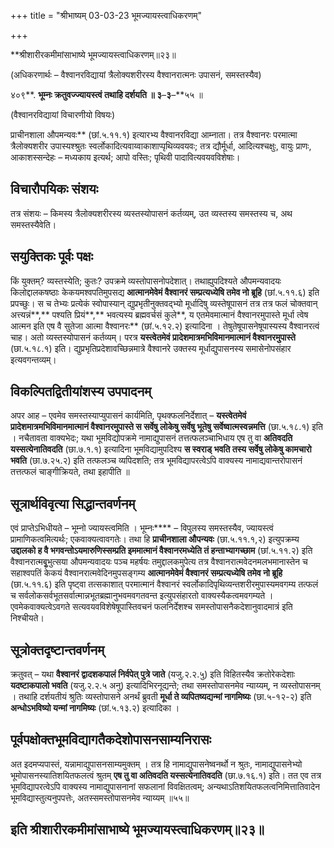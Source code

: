+++
title = "श्रीभाष्यम् 03-03-23 भूमज्यायस्त्वाधिकरणम्"

+++
<div claऽऽ="elementor-widget-container">

**श्रीशारीरकमीमांसाभाष्ये भूमज्यायस्त्वाधिकरणम्॥२३॥

(अधिकरणार्थः – वैश्वानरविद्यायां त्रैलोक्यशरीरस्य वैश्वानरात्मनः उपासनं, समस्तस्यैव)

४०९**. **भूम्नः क्रतुवज्ज्यायस्त्वं तथाहि दर्शयति ॥ ३**–**३**–**५५ ॥

(वैश्वानरविद्यायां विचारणीयो विषयः)

प्राचीनशाला औपमन्यवः** (छां.५.११.१) इत्यारभ्य वैश्वानरविद्या आम्नाता। तत्र वैश्वानरः परमात्मा त्रैलोक्यशरीर उपास्यश्श्रुतः स्वर्लोकादित्यवाय्वाकाशाप्पृथिव्यवयवः; तत्र द्यौर्मूर्धा, आदित्यश्चक्षुः, वायुः प्राणः, आकाशस्सन्देहः – मध्यकाय इत्यर्थ; आपो वस्तिः; पृथिवी पादावित्यवयवविशेषाः।

## विचारौपयिकः संशयः

तत्र संशयः – किमस्य त्रैलोक्यशरीरस्य व्यस्तस्योपासनं कर्तव्यम्, उत व्यस्तस्य समस्तस्य च, अथ समस्तस्यैवेति।

## सयुक्तिकः पूर्वः पक्षः

किं युक्तम्? व्यस्तस्येति; कुतः? उपक्रमे व्यस्तोपासनोपदेशात्। तथाह्युपदिश्यते औपमन्यवादयः किलोद्दालकषष्ठाः केकयमश्वपतिमुपसद्य
**आत्मानमेवेमं वैश्वानरं सम्प्रत्यध्येषि तमेव नो ब्रूहि** (छां.५.११.६) इति प्रपच्छुः। स च तेभ्यः प्रत्येकं स्वोपास्यान् द्युप्रभृतीनुक्तवद्भ्यो मूर्धादिषु व्यस्तेषूपासनं तत्र तत्र फलं चोक्तवान् अत्त्यन्नं**,** पश्यति प्रियं**,** भवत्यस्य ब्रह्मवर्चसं कुले**, य एतमेवमात्मानं वैश्वानरमुपास्ते मूर्धा त्वेष आत्मन इति एष वै सुतेजा आत्मा वैश्वानरः** (छां.५.१२.२) इत्यादिना । तेषुतेषूपासनेषूपास्यस्य वैश्वानरत्वं चाह। अतो व्यस्तस्योपासनं कर्तव्यम्। परत्र **यस्त्वेतमेवं प्रादेशमात्रमभिविमानमात्मानं वैश्वानरमुपास्ते** (छा.५.१८.१) इति। द्युप्रभृतिप्रदेशावच्छिन्नमात्रे वैश्वानरे उक्तस्य मूर्धाद्युपासनस्य समासेनोपसंहार इत्यवगन्तव्यम्।

## विकल्पितद्वितीयांशस्य उपपादनम्

अपर आह – एवमेव समस्तस्याप्युपासनं कार्यमिति, पृथक्फलनिर्देशात् – **यस्त्वेतमेवं प्रादेशमात्रमभिविमानमात्मानं वैश्वानरमुपास्ते स सर्वेषु लोकेषु सर्वेषु भूतेषु सर्वेष्वात्मस्वन्नमत्ति** (छा.५.१८.१) इति । नचैतावता वाक्यभेदः; यथा भूमविद्योपक्रमे नामाद्युपासनं तत्तत्फलञ्चाभिधाय एष तु वा **अतिवदति यस्सत्येनातिवदति** (छा.७.१.१) इत्यादिना भूमविद्यामुपदिश्य
**स स्वराड् भवति तस्य सर्वेषु लोकेषु कामचारो भवति** (छा.७.२५.२) इति तत्फलञ्च व्यपिदशति; तत्र भूमविद्यापरत्वेऽपि वाक्यस्य नामाद्यवान्तरोपासनं तत्तत्फलं चाङ्गीक्रियते, तथा इहापीति ॥

## सूत्रार्थविवृत्या सिद्धान्तवर्णनम्

एवं प्राप्तेऽभिधीयते – भूम्नो ज्यायस्त्वमिति । भूम्नः**** – विपुलस्य समस्तस्यैव, ज्यायस्त्वं प्रामाणिकत्वमित्यर्थः; एकवाक्यत्वावगतेः। तथा हि **प्राचीनशाला औपन्यवः** (छा.५.११.१,२) इत्युपक्रम्य **उद्दालको ह वै भगवन्तोऽयमारुणिस्सम्प्रति इममात्मानं वैश्वानरमध्येति तं हन्ताभ्यागच्छाम** (छां.५.११.२) इति वैश्वानरात्मबृुभुत्सया औपमन्यवादयः पञ्च महर्षयः तमुद्दालकमुपेत्य तत्र वैश्वानरात्मवेदनमलभमानास्तेन च सहाश्वपतिं केकयं वैश्वानरात्मवेदिनमुपसङ्गम्य **आत्मानमेवेमं वैश्वानरं सम्प्रत्यध्येषि तमेव नो ब्रूहि** (छा.५.११.६) इति पृष्ट्वा तत्सकाशात् परमात्मानं वैश्वानरं स्वर्लोकादिपृथिव्यन्तशरीरमुपास्यमवगम्य तत्फलं च सर्वलोकसर्वभूतसर्वात्मान्नभूतब्रह्मानुभवमवगतवन्त इत्युपसंहारतो वाक्यस्यैकत्वमवगम्यते । एवमेकवाक्यत्वेऽवगते सत्यवयवविशेषेषूपास्तिवचनं फलनिर्देशश्च समस्तोपासनैकदेशानुवादमात्रं इति निश्चीयते।

## सूत्रोक्तदृष्टान्तवर्णनम्

क्रतुवत् – यथा **वैश्वानरं द्वादशकपालं निर्वपेत् पुत्रे जाते** (यजु.२.२.५ु) इति विहितस्यैव क्रतोरेकदेशाः
**यदष्टाकपालो भवति** (यजु.२.२.५ अनु) इत्यादिभिरनूद्यन्ते; तथा समस्तोपासनमेव न्याय्यम्, न व्यस्तोपासनम् । तथाहि दर्शयतीयं श्रुतिः व्यस्तोपासने अनर्थं ब्रुवती **मूर्धा ते व्यपितष्यद्यन्मां नागमिष्यः** (छा.५-१२-२) इति **अन्धोऽभविष्यो यन्मां नागमिष्यः** (छां.५.१३.२) इत्यादिका ।

## पूर्वपक्षोक्तभूमविद्यागतैकदेशोपासनसाम्यनिरासः

अत इदमप्यपास्तं, यन्नामाद्युपासनसाम्यमुक्तम् । तत्र हि नामाद्युपासनेष्वनर्थो न श्रुतः, नामाद्युपासनेभ्यो भूमोपासनस्यातिशयितफलत्वं श्रुतम् **एष तु वा अतिवदति यस्सत्येनातिवदति** (छा.७.१६.१) इति। तत एव तत्र भूमविद्यापरत्वेऽपि वाक्यस्य नामाद्युपासनानां सफलानां विवक्षितत्वम्; अन्यथाऽतिशयितफलत्वनिमित्तातिवादेन भूमविद्यास्तुत्यनुपपत्तेः, अतस्समस्तोपासनमेव न्याय्यम् ॥५५॥

## इति श्रीशारीरकमीमांसाभाष्ये भूमज्यायस्त्वाधिकरणम्॥२३॥

</div>
